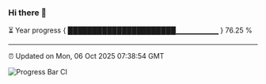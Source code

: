 ### Hi there 👋

⏳ Year progress { ██████████████████████▁▁▁▁▁▁▁▁ } 76.25 %

---

⏰ Updated on Mon, 06 Oct 2025 07:38:54 GMT

![Progress Bar CI](https://github.com/IshwaranRudhara/GIT-ACTION/workflows/Progress%20Bar%20CI/badge.svg)

